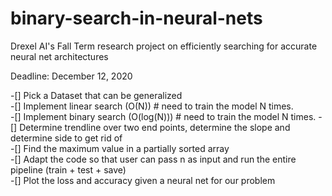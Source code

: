 # binary-search-in-neural-nets
Drexel AI's Fall Term research project on efficiently searching for accurate neural net architectures

Deadline: December 12, 2020

-[] Pick a Dataset that can be generalized \
-[] Implement linear search (O(N)) # need to train the model N times. \
-[] Implement binary search (O(log(N))) # need to train the model N times.
-[] Determine trendline over two end points, determine the slope and determine side to get rid of \
-[] Find the maximum value in a partially sorted array \
-[] Adapt the code so that user can pass n as input and run the entire pipeline (train + test + save) \
-[] Plot the loss and accuracy given a neural net for our problem